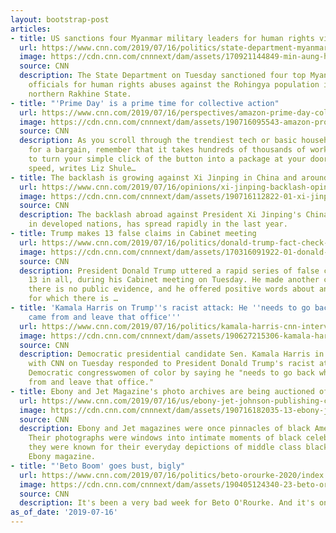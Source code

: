 ```yaml
---
layout: bootstrap-post
articles:
- title: US sanctions four Myanmar military leaders for human rights violations
  url: https://www.cnn.com/2019/07/16/politics/state-department-myanmar-designations/index.html
  image: https://cdn.cnn.com/cnnnext/dam/assets/170921144849-min-aung-hlaing-myanmar-super-tease.jpg
  source: CNN
  description: The State Department on Tuesday sanctioned four top Myanmar military
    officials for human rights abuses against the Rohingya population in the country's
    northern Rakhine State.
- title: "'Prime Day' is a prime time for collective action"
  url: https://www.cnn.com/2019/07/16/perspectives/amazon-prime-day-collective-action/index.html
  image: https://cdn.cnn.com/cnnnext/dam/assets/190716095543-amazon-protests-shakopee-mn-super-tease.jpg
  source: CNN
  description: As you scroll through the trendiest tech or basic household items looking
    for a bargain, remember that it takes hundreds of thousands of working people
    to turn your simple click of the button into a package at your door at breathtaking
    speed, writes Liz Shule…
- title: The backlash is growing against Xi Jinping in China and around the world
  url: https://www.cnn.com/2019/07/16/opinions/xi-jinping-backlash-opinion-intl-hnk/index.html
  image: https://cdn.cnn.com/cnnnext/dam/assets/190716112822-01-xi-jinping-super-tease.jpg
  source: CNN
  description: The backlash abroad against President Xi Jinping's China, at least
    in developed nations, has spread rapidly in the last year.
- title: Trump makes 13 false claims in Cabinet meeting
  url: https://www.cnn.com/2019/07/16/politics/donald-trump-fact-check-cabinet-meeting/index.html
  image: https://cdn.cnn.com/cnnnext/dam/assets/170316091922-01-donald-trump-cabinet-0313-super-tease.jpg
  source: CNN
  description: President Donald Trump uttered a rapid series of false claims, at least
    13 in all, during his Cabinet meeting on Tuesday. He made another claim for which
    there is no public evidence, and he offered positive words about an ally's accusation
    for which there is …
- title: 'Kamala Harris on Trump''s racist attack: He ''needs to go back where he
    came from and leave that office'''
  url: https://www.cnn.com/2019/07/16/politics/kamala-harris-cnn-interview/index.html
  image: https://cdn.cnn.com/cnnnext/dam/assets/190627215306-kamala-harris-nbc-debate-06272019-super-tease.jpg
  source: CNN
  description: Democratic presidential candidate Sen. Kamala Harris in an interview
    with CNN on Tuesday responded to President Donald Trump's racist attack on four
    Democratic congresswomen of color by saying he "needs to go back where he came
    from and leave that office."
- title: Ebony and Jet Magazine's photo archives are being auctioned off
  url: https://www.cnn.com/2019/07/16/us/ebony-jet-johnson-publishing-company-photo-archive-trnd/index.html
  image: https://cdn.cnn.com/cnnnext/dam/assets/190716182035-13-ebony-jet-johnson-publishing-photo-archive-trnd-restricted-super-tease.jpg
  source: CNN
  description: Ebony and Jet magazines were once pinnacles of black American culture.
    Their photographs were windows into intimate moments of black celebrities, and
    they were known for their everyday depictions of middle class black life, especially
    Ebony magazine.
- title: "'Beto Boom' goes bust, bigly"
  url: https://www.cnn.com/2019/07/16/politics/beto-orourke-2020/index.html
  image: https://cdn.cnn.com/cnnnext/dam/assets/190405124340-23-beto-orourke-super-tease.jpg
  source: CNN
  description: It's been a very bad week for Beto O'Rourke. And it's only Tuesday.
as_of_date: '2019-07-16'
---
```


